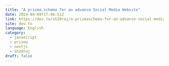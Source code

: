 ```yaml
---
title: "A prisma.schema for an advance Social Media Website"
date: 2024-04-09T17:46:51Z
link: https://dev.to/sh20raj/a-prismaschema-for-an-advance-social-media-website-24l9?utm_medium=RSS&utm_source=news.12bit.vn
site: dev.to
language: English
category:
  - javascript
  - prisma
  - nextjs
  - sh20raj
draft: false
---
```

